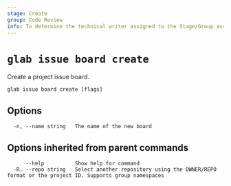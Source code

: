 ```yaml
---
stage: Create
group: Code Review
info: To determine the technical writer assigned to the Stage/Group associated with this page, see https://about.gitlab.com/handbook/product/ux/technical-writing/#assignments
---
```


<!--
This documentation is auto generated by a script.
Please do not edit this file directly, check cmd/gen-docs/docs.go.
-->

# `glab issue board create`

Create a project issue board.

```plaintext
glab issue board create [flags]
```

## Options

```plaintext
  -n, --name string   The name of the new board
```

## Options inherited from parent commands

```plaintext
      --help          Show help for command
  -R, --repo string   Select another repository using the OWNER/REPO format or the project ID. Supports group namespaces
```
